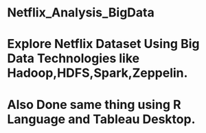 # Netflix_Analysis_BigData

# Explore Netflix Dataset Using Big Data Technologies like Hadoop,HDFS,Spark,Zeppelin.

# Also Done same thing using R Language and Tableau Desktop.
